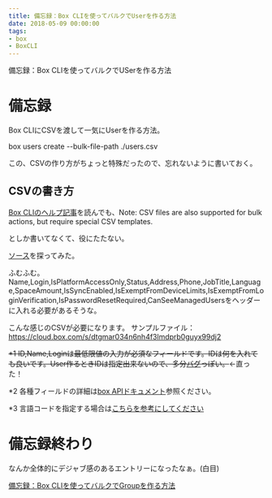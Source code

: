 ```yaml
---
title: 備忘録：Box CLIを使ってバルクでUserを作る方法
date: 2018-05-09 00:00:00
tags: 
- box
- BoxCLI
---
```

備忘録：Box CLIを使ってバルクでUSerを作る方法
# 備忘録

Box CLIにCSVを渡して一気にUserを作る方法。

box users create --bulk-file-path ./users.csv

この、CSVの作り方がちょっと特殊だったので、忘れないように書いておく。


## CSVの書き方

[Box CLIのヘルプ記事](https://developer.box.com/docs/box-cli)を読んでも、Note: CSV files are also supported for bulk actions, but require special CSV templates.

としか書いてなくて、役にたたない。

[ソース](https://github.com/box/boxcli/blob/master/BoxCLI/CommandUtilities/CsvModels/BoxUserRequestMap.cs)を探ってみた。

ふむふむ。
Name,Login,IsPlatformAccessOnly,Status,Address,Phone,JobTitle,Language,SpaceAmount,IsSyncEnabled,IsExemptFromDeviceLimits,IsExemptFromLoginVerification,IsPasswordResetRequired,CanSeeManagedUsersをヘッダーに入れる必要があるそうな。


こんな感じのCSVが必要になります。
サンプルファイル：https://cloud.box.com/s/dtgmar034n6nh4f3lmdprb0guyx99dj2

~~*1 ID,Name,Loginは最低限値の入力が必須なフィールドです。IDは何を入れても良いです。User作るときIDは指定出来ないので、多分[バグ](http://github.com/box/boxcli/issues/75)っぽい。~~←直った！

*2 各種フィールドの詳細は[box APIドキュメント](https://developer.box.com/v2.0/reference#create-an-enterprise-user)参照ください。

*3 言語コードを指定する場合は[こちらを参考にしてください](https://cloud.box.com/s/pmiwnto70ts6o036g8n1ec31o37ctmhv)

# 備忘録終わり


なんか全体的にデジャブ感のあるエントリーになったなぁ。(白目)

[備忘録：Box CLIを使ってバルクでGroupを作る方法]()
